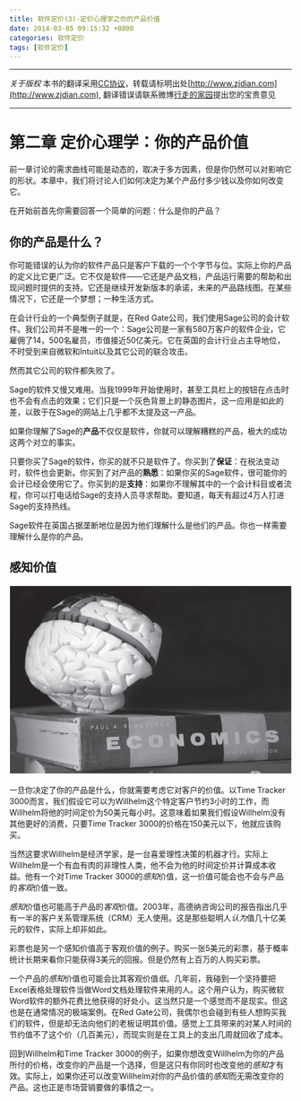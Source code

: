 ```yaml
---
title: 软件定价(3)-定价心理学之你的产品价值
date: 2014-03-05 09:15:32 +0800
categories: 软件定价
tags: [软件定价]
---
```


-----

*关于版权*
本书的翻译采用[CC协议](creativecommons.org/licenses/by-nc-sa/2.5/cn/‎)，转载请标明出处[http://www.zjdian.com](http://www.zjdian.com), 翻译错误请联系微博[行走的家园](http://weibo.com/walkinghome)提出您的宝贵意见

-----

# **第二章 定价心理学：你的产品价值**

前一章讨论的需求曲线可能是动态的，取决于多方因素，但是你仍然可以对影响它的形状。本章中，我们将讨论人们如何决定为某个产品付多少钱以及你如何改变它。

在开始前首先你需要回答一个简单的问题：什么是你的产品？

## **你的产品是什么？**

你可能错误的认为你的软件产品只是客户下载的一个个字节与位。实际上你的产品的定义比它更广泛。它不仅是软件——它还是产品文档，产品运行需要的帮助和出现问题时提供的支持。它还是继续开发新版本的承诺，未来的产品路线图。在某些情况下，它还是一个梦想；一种生活方式。

在会计行业的一个典型例子就是，在Red Gate公司，我们使用Sage公司的会计软件。我们公司并不是唯一的一个：Sage公司是一家有580万客户的软件企业，它雇佣了14，500名雇员，市值接近50亿美元。它在英国的会计行业占主导地位，不时受到来自微软和Intuit以及其它公司的联合攻击。

然而其它公司的软件都失败了。

Sage的软件又慢又难用。当我1999年开始使用时，甚至工具栏上的按钮在点击时也不会有点击的效果；它们只是一个灰色背景上的静态图片。这一应用是如此的差，以致于在Sage的网站上几乎都不太提及这一产品。

如果你理解了Sage的**产品**不仅仅是软件，你就可以理解糟糕的产品，极大的成功这两个对立的事实。

只要你买了Sage的软件，你买的就不只是软件了。你买到了**保证**：在税法变动时，软件也会更新。你买到了对产品的**熟悉**：如果你买的Sage软件，很可能你的会计已经会使用它了。你买到的是**支持**：如果你不理解其中的一个会计科目或者流程，你可以打电话给Sage的支持人员寻求帮助。要知道，每天有超过4万人打进Sage的支持热线。

Sage软件在英国占据垄断地位是因为他们理解什么是他们的产品。你也一样需要理解什么是你的产品。

## **感知价值**


![感知价值](/images/swpricing/chp2/1.png)

一旦你决定了你的产品是什么，你就需要考虑它对客户的价值。以Time Tracker 3000而言，我们假设它可以为Willhelm这个特定客户节约3小时的工作，而Willhelm将他的时间定价为50美元每小时。这意味着如果我们假设Willhelm没有其他更好的消费，只要Time Tracker 3000的价格在150美元以下，他就应该购买。

当然这要求Willhelm是经济学家，是一台喜爱理性决策的机器才行。实际上Willhelm是一个有血有肉的非理性人类，他不会为他的时间定价并计算成本收益。他有一个对Time Tracker 3000的*感知*价值，这一价值可能会也不会与产品的*客观*价值一致。

*感知*价值也可能高于产品的*客观*价值。2003年，高德纳咨询公司的报告指出几乎有一半的客户关系管理系统（CRM）无人使用。这是那些聪明人*认为*值几十亿美元的软件，实际上却非如此。

彩票也是另一个感知价值高于客观价值的例子。购买一张5美元的彩票，基于概率统计长期来看你只能获得3美元的回报。但是仍然有上百万的人购买彩票。

一个产品的*感知*价值也可能会比其客观价值*低*。几年前，我碰到一个坚持要把Excel表格处理软件当做Word文档处理软件来用的人。这个用户认为，购买微软Word软件的额外花费比他获得的好处小。这当然只是一个感觉而不是现实。但这也是在通常情况的极端案例。在Red Gate公司，我偶尔也会碰到有些人想购买我们的软件，但是却无法向他们的老板证明其价值。感觉上工具带来的对某人时间的节约值不了这个价（几百美元），而现实则是在工具上的支出几周就回收了成本。

回到Willhelm和Time Tracker 3000的例子，如果你想改变Willhelm为你的产品所付的价格，改变你的产品是一个选择，但是这只有你同时也改变他的*感知*才有效。实际上，如果你还可以改变Willhelm对你的产品价值的*感知*而无需改变你的产品。这也正是市场营销要做的事情之一。
